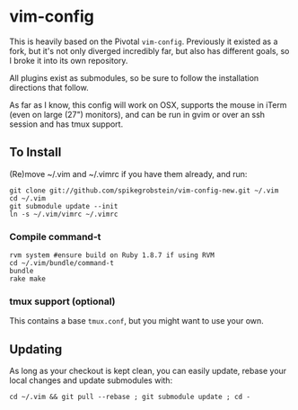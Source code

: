# vim-config

This is heavily based on the Pivotal `vim-config`. Previously it existed as a fork, but it's not only
diverged incredibly far, but also has different goals, so I broke it into its own repository.

All plugins exist as submodules, so be sure to follow the installation directions that follow.

As far as I know, this config will work on OSX, supports the mouse in iTerm (even on large (27") monitors),
and can be run in gvim or over an ssh session and has tmux support.

## To Install

(Re)move ~/.vim and ~/.vimrc if you have them already, and run:

    git clone git://github.com/spikegrobstein/vim-config-new.git ~/.vim
    cd ~/.vim
    git submodule update --init
    ln -s ~/.vim/vimrc ~/.vimrc

### Compile command-t

    rvm system #ensure build on Ruby 1.8.7 if using RVM
    cd ~/.vim/bundle/command-t
    bundle
    rake make

### tmux support (optional)

This contains a base `tmux.conf`, but you might want to use your own.

## Updating

As long as your checkout is kept clean, you can easily update, rebase your local changes and update submodules with:

    cd ~/.vim && git pull --rebase ; git submodule update ; cd -

